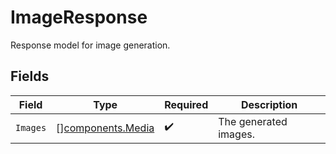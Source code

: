 # ImageResponse

Response model for image generation.


## Fields

| Field                                                  | Type                                                   | Required                                               | Description                                            |
| ------------------------------------------------------ | ------------------------------------------------------ | ------------------------------------------------------ | ------------------------------------------------------ |
| `Images`                                               | [][components.Media](../../models/components/media.md) | :heavy_check_mark:                                     | The generated images.                                  |